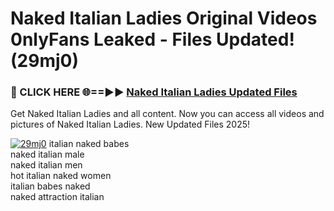 # Naked Italian Ladies Original Videos 0nlyFans Leaked - Files Updated! (29mj0)

<h3>🔴 CLICK HERE 🌐==►► <a href="https://tinyurl.com/yckcrads" rel="nofollow">Naked Italian Ladies Updated Files</a></h3>

Get Naked Italian Ladies and all content. Now you can access all videos and pictures of Naked Italian Ladies. New Updated Files 2025!

[![29mj0](https://i.imgur.com/hpKpOFt.gif)](https://tinyurl.com/yckcrads)
italian naked babes<br>
naked italian male<br>
naked italian men<br>
hot italian naked women<br>
italian babes naked<br>
naked attraction italian